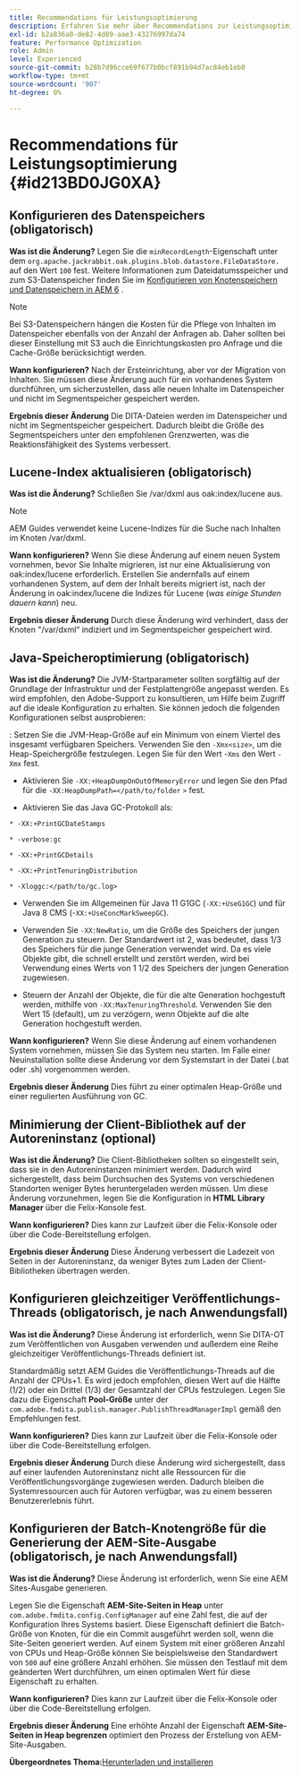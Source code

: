 ```yaml
---
title: Recommendations für Leistungsoptimierung
description: Erfahren Sie mehr über Recommendations zur Leistungsoptimierung
exl-id: b2a836a0-de82-4d89-aae3-43276997da74
feature: Performance Optimization
role: Admin
level: Experienced
source-git-commit: b28b7d96cce69f677b0bcf891b94d7ac84eb1eb0
workflow-type: tm+mt
source-wordcount: '907'
ht-degree: 0%

---
```


# Recommendations für Leistungsoptimierung {#id213BD0JG0XA}

## Konfigurieren des Datenspeichers \(obligatorisch\)

**Was ist die Änderung?**
Legen Sie die `minRecordLength`-Eigenschaft unter dem `org.apache.jackrabbit.oak.plugins.blob.datastore.FileDataStore.` auf den Wert `100` fest. Weitere Informationen zum Dateidatumsspeicher und zum S3-Datenspeicher finden Sie im [Konfigurieren von Knotenspeichern und Datenspeichern in AEM 6](https://helpx.adobe.com/de/experience-manager/6-5/sites/deploying/using/data-store-config.html) .

>[!NOTE]
>
> Bei S3-Datenspeichern hängen die Kosten für die Pflege von Inhalten im Datenspeicher ebenfalls von der Anzahl der Anfragen ab. Daher sollten bei dieser Einstellung mit S3 auch die Einrichtungskosten pro Anfrage und die Cache-Größe berücksichtigt werden.

**Wann konfigurieren?**
Nach der Ersteinrichtung, aber vor der Migration von Inhalten. Sie müssen diese Änderung auch für ein vorhandenes System durchführen, um sicherzustellen, dass alle neuen Inhalte im Datenspeicher und nicht im Segmentspeicher gespeichert werden.

**Ergebnis dieser Änderung**
Die DITA-Dateien werden im Datenspeicher und nicht im Segmentspeicher gespeichert. Dadurch bleibt die Größe des Segmentspeichers unter den empfohlenen Grenzwerten, was die Reaktionsfähigkeit des Systems verbessert.

## Lucene-Index aktualisieren \(obligatorisch\)

**Was ist die Änderung?**
Schließen Sie /var/dxml aus oak:index/lucene aus.

>[!NOTE]
>
> AEM Guides verwendet keine Lucene-Indizes für die Suche nach Inhalten im Knoten /var/dxml.

**Wann konfigurieren?**
Wenn Sie diese Änderung auf einem neuen System vornehmen, bevor Sie Inhalte migrieren, ist nur eine Aktualisierung von oak:index/lucene erforderlich. Erstellen Sie andernfalls auf einem vorhandenen System, auf dem der Inhalt bereits migriert ist, nach der Änderung in oak:index/lucene die Indizes für Lucene \(*was einige Stunden dauern kann*\) neu.

**Ergebnis dieser Änderung**
Durch diese Änderung wird verhindert, dass der Knoten &quot;/var/dxml“ indiziert und im Segmentspeicher gespeichert wird.

## Java-Speicheroptimierung \(obligatorisch\)

**Was ist die Änderung?**
Die JVM-Startparameter sollten sorgfältig auf der Grundlage der Infrastruktur und der Festplattengröße angepasst werden. Es wird empfohlen, den Adobe-Support zu konsultieren, um Hilfe beim Zugriff auf die ideale Konfiguration zu erhalten. Sie können jedoch die folgenden Konfigurationen selbst ausprobieren:

: Setzen Sie die JVM-Heap-Größe auf ein Minimum von einem Viertel des insgesamt verfügbaren Speichers. Verwenden Sie den `-Xmx<size>`, um die Heap-Speichergröße festzulegen. Legen Sie für den Wert -`Xms` den Wert `-Xmx` fest.

- Aktivieren Sie `-XX:+HeapDumpOnOutOfMemoryError` und legen Sie den Pfad für die `-XX:HeapDumpPath=</path/to/folder` `>` fest.

- Aktivieren Sie das Java GC-Protokoll als:

`* -XX:+PrintGCDateStamps`

`* -verbose:gc`

`* -XX:+PrintGCDetails`

`* -XX:+PrintTenuringDistribution`

`* -Xloggc:</path/to/gc.log>`

- Verwenden Sie im Allgemeinen für Java 11 G1GC \(`-XX:+UseG1GC`\) und für Java 8 CMS \(-`XX:+UseConcMarkSweepGC`\).

- Verwenden Sie `-XX:NewRatio`, um die Größe des Speichers der jungen Generation zu steuern. Der Standardwert ist 2, was bedeutet, dass 1/3 des Speichers für die junge Generation verwendet wird. Da es viele Objekte gibt, die schnell erstellt und zerstört werden, wird bei Verwendung eines Werts von 1 1/2 des Speichers der jungen Generation zugewiesen.

- Steuern der Anzahl der Objekte, die für die alte Generation hochgestuft werden, mithilfe von `-XX:MaxTenuringThreshold`. Verwenden Sie den Wert 15 \(default\), um zu verzögern, wenn Objekte auf die alte Generation hochgestuft werden.

**Wann konfigurieren?**
Wenn Sie diese Änderung auf einem vorhandenen System vornehmen, müssen Sie das System neu starten. Im Falle einer Neuinstallation sollte diese Änderung vor dem Systemstart in der Datei \(.bat oder .sh\) vorgenommen werden.

**Ergebnis dieser Änderung**
Dies führt zu einer optimalen Heap-Größe und einer regulierten Ausführung von GC.

## Minimierung der Client-Bibliothek auf der Autoreninstanz \(optional\)

**Was ist die Änderung?**
Die Client-Bibliotheken sollten so eingestellt sein, dass sie in den Autoreninstanzen minimiert werden. Dadurch wird sichergestellt, dass beim Durchsuchen des Systems von verschiedenen Standorten weniger Bytes heruntergeladen werden müssen. Um diese Änderung vorzunehmen, legen Sie die Konfiguration in **HTML Library Manager** über die Felix-Konsole fest.

**Wann konfigurieren?**
Dies kann zur Laufzeit über die Felix-Konsole oder über die Code-Bereitstellung erfolgen.

**Ergebnis dieser Änderung**
Diese Änderung verbessert die Ladezeit von Seiten in der Autoreninstanz, da weniger Bytes zum Laden der Client-Bibliotheken übertragen werden.

## Konfigurieren gleichzeitiger Veröffentlichungs-Threads \(obligatorisch, je nach Anwendungsfall\)

**Was ist die Änderung?**
Diese Änderung ist erforderlich, wenn Sie DITA-OT zum Veröffentlichen von Ausgaben verwenden und außerdem eine Reihe gleichzeitiger Veröffentlichungs-Threads definiert ist.

Standardmäßig setzt AEM Guides die Veröffentlichungs-Threads auf die Anzahl der CPUs+1. Es wird jedoch empfohlen, diesen Wert auf die Hälfte \(1/2\) oder ein Drittel \(1/3\) der Gesamtzahl der CPUs festzulegen. Legen Sie dazu die Eigenschaft **Pool-Größe** unter der `com.adobe.fmdita.publish.manager.PublishThreadManagerImpl` gemäß den Empfehlungen fest.

**Wann konfigurieren?**
Dies kann zur Laufzeit über die Felix-Konsole oder über die Code-Bereitstellung erfolgen.

**Ergebnis dieser Änderung**
Durch diese Änderung wird sichergestellt, dass auf einer laufenden Autoreninstanz nicht alle Ressourcen für die Veröffentlichungsvorgänge zugewiesen werden. Dadurch bleiben die Systemressourcen auch für Autoren verfügbar, was zu einem besseren Benutzererlebnis führt.

## Konfigurieren der Batch-Knotengröße für die Generierung der AEM-Site-Ausgabe \(obligatorisch, je nach Anwendungsfall\)

**Was ist die Änderung?**
Diese Änderung ist erforderlich, wenn Sie eine AEM Sites-Ausgabe generieren.

Legen Sie die Eigenschaft **AEM-Site-Seiten in Heap** unter `com.adobe.fmdita.config.ConfigManager` auf eine Zahl fest, die auf der Konfiguration Ihres Systems basiert. Diese Eigenschaft definiert die Batch-Größe von Knoten, für die ein Commit ausgeführt werden soll, wenn die Site-Seiten generiert werden. Auf einem System mit einer größeren Anzahl von CPUs und Heap-Größe können Sie beispielsweise den Standardwert von `500` auf eine größere Anzahl erhöhen. Sie müssen den Testlauf mit dem geänderten Wert durchführen, um einen optimalen Wert für diese Eigenschaft zu erhalten.

**Wann konfigurieren?**
Dies kann zur Laufzeit über die Felix-Konsole oder über die Code-Bereitstellung erfolgen.

**Ergebnis dieser Änderung**
Eine erhöhte Anzahl der Eigenschaft **AEM-Site-Seiten in Heap begrenzen** optimiert den Prozess der Erstellung von AEM-Site-Ausgaben.


**Übergeordnetes Thema:**&#x200B;[&#x200B; Herunterladen und installieren](download-install.md)
